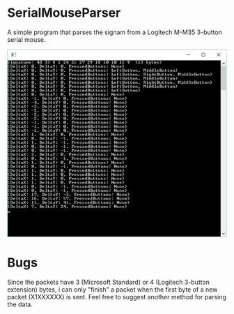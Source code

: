 # SerialMouseParser
A simple program that parses the signam from a Logitech M-M35 3-button serial mouse.

![Screenshot](https://github.com/Blamoo/SerialMouseParser/blob/master/resources/demo.png?raw=true)

# Bugs
Since the packets have 3 (Microsoft Standard) or 4 (Logitech 3-button extension) bytes, i can only "finish" a packet when the first byte of a new packet (X1XXXXXX) is sent. Feel free to suggest another method for parsing the data.
